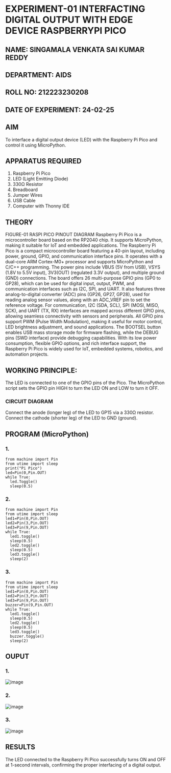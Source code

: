 # EXPERIMENT-01 INTERFACTING DIGITAL OUTPUT WITH EDGE DEVICE RASPBERRYPI PICO
## NAME: SINGAMALA VENKATA SAI KUMAR REDDY
## DEPARTMENT: AIDS
## ROLL NO: 212223230208
## DATE OF EXPERIMENT: 24-02-25

## AIM
To interface a digital output device (LED) with the Raspberry Pi Pico and control it using MicroPython.

## APPARATUS REQUIRED
1. Raspberry Pi Pico
2. LED (Light Emitting Diode)
3. 330Ω Resistor
4. Breadboard
5. Jumper Wires
5. USB Cable
6. Computer with Thonny IDE
   
## THEORY

FIGURE-01 RASPI PICO PINOUT DIAGRAM
Raspberry Pi Pico is a microcontroller board based on the RP2040 chip. It supports MicroPython, making it suitable for IoT and embedded applications. The Raspberry Pi Pico is a compact microcontroller board featuring a 40-pin layout, including power, ground, GPIO, and communication interface pins. It operates with a dual-core ARM Cortex-M0+ processor and supports MicroPython and C/C++ programming. The power pins include VBUS (5V from USB), VSYS (1.8V to 5.5V input), 3V3(OUT) (regulated 3.3V output), and multiple ground (GND) connections. The board offers 26 multi-purpose GPIO pins (GP0 to GP28), which can be used for digital input, output, PWM, and communication interfaces such as I2C, SPI, and UART. It also features three analog-to-digital converter (ADC) pins (GP26, GP27, GP28), used for reading analog sensor values, along with an ADC_VREF pin to set the reference voltage. For communication, I2C (SDA, SCL), SPI (MOSI, MISO, SCK), and UART (TX, RX) interfaces are mapped across different GPIO pins, allowing seamless connectivity with sensors and peripherals. All GPIO pins support PWM (Pulse Width Modulation), making it useful for motor control, LED brightness adjustment, and sound applications. The BOOTSEL button enables USB mass storage mode for firmware flashing, while the DEBUG pins (SWD interface) provide debugging capabilities. With its low power consumption, flexible GPIO options, and rich interface support, the Raspberry Pi Pico is widely used for IoT, embedded systems, robotics, and automation projects.

## WORKING PRINCIPLE:

The LED is connected to one of the GPIO pins of the Pico. The MicroPython script sets the GPIO pin HIGH to turn the LED ON and LOW to turn it OFF. 
### CIRCUIT DIAGRAM 
Connect the anode (longer leg) of the LED to GP15 via a 330Ω resistor. Connect the cathode (shorter leg) of the LED to GND (ground).


## PROGRAM (MicroPython)
### 1. 
```
from machine import Pin
from utime import sleep
print("Pi Pico")
led=Pin(0,Pin.OUT)
while True:
  led.Toggle()
  sleep(0.5)
```
### 2.
```
from machine import Pin
from utime import sleep
led1=Pin(0,Pin.OUT)
led2=Pin(3,Pin.OUT)
led3=Pin(9,Pin.OUT)
while True:
  led1.toggle()
  sleep(0.5)
  led2.toggle()
  sleep(0.5)
  led3.toggle()
  sleep(2)
```
### 3.
```
from machine import Pin
from utime import sleep
led1=Pin(0,Pin.OUT)
led2=Pin(3,Pin.OUT)
led3=Pin(9,Pin.OUT)
buzzer=Pin(9,Pin.OUT)
while True:
  led1.toggle()
  sleep(0.5)
  led2.toggle()
  sleep(0.5)
  led3.toggle()
  buzzer.toggle()
  sleep(2)
```
## OUPUT 
### 1. 
![image](https://github.com/user-attachments/assets/1d2b85ab-358a-45f5-a4b1-8a44dcc9e43d)

### 2.
![image](https://github.com/user-attachments/assets/67232426-d8ea-4c63-a2e4-983b2d558203)

### 3.
![image](https://github.com/user-attachments/assets/5d11aad7-4a87-499f-9f74-6cf7f3e1d0ca)


## RESULTS
The LED connected to the Raspberry Pi Pico successfully turns ON and OFF at 1-second intervals, confirming the proper interfacing of a digital output.

